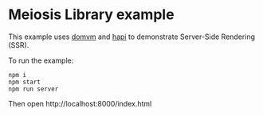 # Meiosis Library example

This example uses [domvm](http://leeoniya.github.io/domvm) and [hapi](https://hapijs.com) to demonstrate Server-Side Rendering (SSR).

To run the example:

```
npm i
npm start
npm run server
```

Then open http://localhost:8000/index.html
